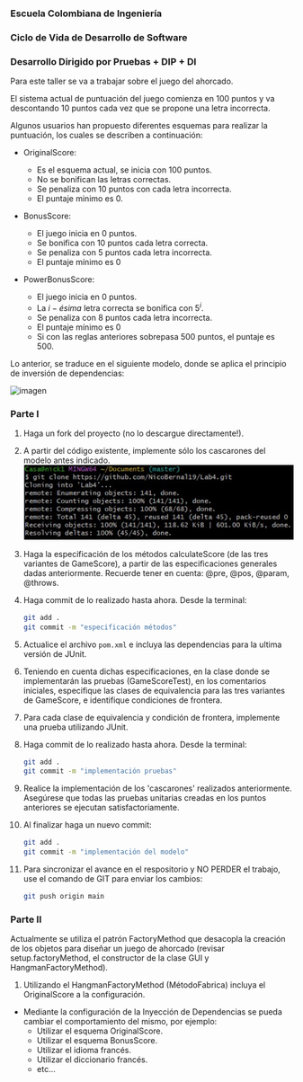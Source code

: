 ### Escuela Colombiana de Ingeniería

### Ciclo de Vida de Desarrollo de Software

### Desarrollo Dirigido por Pruebas + DIP + DI

Para este taller se va a trabajar sobre el juego del ahorcado.

El sistema actual de puntuación del juego comienza en 100 puntos y va
descontando 10 puntos cada vez que se propone una letra incorrecta.

Algunos usuarios han propuesto diferentes esquemas para realizar la
puntuación, los cuales se describen a continuación:

* OriginalScore:
    * Es el esquema actual, se inicia con 100 puntos.
    * No se bonifican las letras correctas.
    * Se penaliza con 10 puntos con cada letra incorrecta.
    * El puntaje minimo es 0.

* BonusScore:
    * El juego inicia en 0 puntos.
    * Se bonifica con 10 puntos cada letra correcta.
    * Se penaliza con 5 puntos cada letra incorrecta.
    * El puntaje mínimo es 0

* PowerBonusScore:
    * El juego inicia en 0 puntos.
    * La $i-ésima$ letra correcta se bonifica con $5^i$.
    * Se penaliza con 8 puntos cada letra incorrecta.
    * El puntaje mínimo es 0
    * Si con las reglas anteriores sobrepasa 500 puntos, el puntaje es
        500.

Lo anterior, se traduce en el siguiente modelo, donde se aplica el
principio de inversión de dependencias:

![imagen](img/model.png)

### Parte I

1. Haga un fork del proyecto (no lo descargue directamente!).

2. A partir del código existente, implemente sólo los cascarones del
   modelo antes indicado.
   <img width="588" alt="imagen" src="https://github.com/NicoBernal19/Lab4/blob/master/img/img1.jpg">

4. Haga la especificación de los métodos calculateScore (de las tres
   variantes de GameScore), a partir de las especificaciones
   generales dadas anteriormente. Recuerde tener en cuenta: @pre,
   @pos, @param, @throws.

5. Haga commit de lo realizado hasta ahora. Desde la terminal:

    ```sh		
    git add .			
    git commit -m "especificación métodos"
    ```

6. Actualice el archivo `pom.xml` e incluya las dependencias para la ultima versión de JUnit.

7. Teniendo en cuenta dichas especificaciones, en la clase donde se
   implementarán las pruebas (GameScoreTest), en los
   comentarios iniciales, especifique las clases de equivalencia para
   las tres variantes de GameScore, e identifique
   condiciones de frontera.

8. Para cada clase de equivalencia y condición de frontera, implemente
   una prueba utilizando JUnit.

9. Haga commit de lo realizado hasta ahora. Desde la terminal:

    ```sh		
    git add .			
    git commit -m "implementación pruebas"
    ```

10. Realice la implementación de los 'cascarones' realizados anteriormente.
   Asegúrese que todas las pruebas unitarias creadas en los puntos anteriores
   se ejecutan satisfactoriamente.

11. Al finalizar haga un nuevo commit:

    ```sh		
    git add .			
    git commit -m "implementación del modelo"
    ```

12. Para sincronizar el avance en el respositorio y NO PERDER el trabajo, use
    el comando de GIT para enviar los cambios:

    ```sh
    git push origin main
    ```

### Parte II

Actualmente se utiliza el patrón FactoryMethod
que desacopla la creación de los objetos para diseñar un juego
de ahorcado (revisar setup.factoryMethod, el
constructor de la clase GUI y HangmanFactoryMethod).

1. Utilizando el HangmanFactoryMethod (MétodoFabrica) incluya el
   OriginalScore a la configuración.

* Mediante la configuración de la Inyección de
  Dependencias se pueda cambiar el comportamiento del mismo, por
  ejemplo:
    * Utilizar el esquema OriginalScore.
    * Utilizar el esquema BonusScore.
    * Utilizar el idioma francés.
    * Utilizar el diccionario francés.
    * etc...
